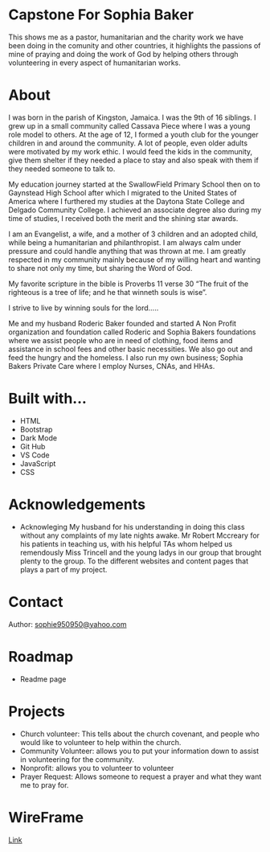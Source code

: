 # Capstone For Sophia Baker
This shows me as a pastor, humanitarian and the charity work we have been doing in the comunity and other countries, it highlights the passions of mine of praying and doing the work of God by helping others through volunteering in every aspect of humanitarian works.
# About
I was born in the parish of Kingston, Jamaica. I was the 9th of 16 siblings. I grew up in a small community called Cassava Piece where I was a young role model to others. At the age of 12, I formed a youth club for the younger children in and around the community. A lot of people, even older adults were motivated by my work ethic. I would feed the kids in the community, give them shelter if they needed a place to stay and also speak with them if they needed someone to talk to.

My education journey started at the SwallowField Primary School then on to Gaynstead High School after which I migrated to the United States of America where I furthered my studies at the Daytona State College and Delgado Community College. I achieved an associate degree also during my time of studies, I received both the merit and the shining star awards.

I am an Evangelist, a wife, and a mother of 3 children and an adopted child, while being a humanitarian and philanthropist. I am always calm under pressure and could handle anything that was thrown at me. I am greatly respected in my community mainly because of my willing heart and wanting to share not only my time, but sharing the Word of God.

My favorite scripture in the bible is Proverbs 11 verse 30 “The fruit of the righteous is a tree of life; and he that winneth souls is wise”.

I strive to live by winning souls for the lord…..

Me and my husband Roderic Baker founded and started A Non Profit organization and foundation called Roderic and Sophia Bakers foundations where we assist people who are in need of clothing, food items and assistance in school fees and other basic necessities. We also go out and feed the hungry and the homeless. I also run my own business; Sophia Bakers Private Care where I employ Nurses, CNAs, and HHAs.
# Built with...
* HTML
* Bootstrap
* Dark Mode
* Git Hub
* VS Code
* JavaScript
* CSS
# Acknowledgements
* Acknowleging My husband for his understanding in doing this class without any complaints of my late nights awake.
 Mr Robert Mccreary for his patients in teaching us, with his helpful TAs whom helped us remendously 
Miss Trincell and the young ladys in our group that brought plenty to the group.
To the different websites and content pages that plays a part of my project.
# Contact
Author: sophie950950@yahoo.com
# Roadmap
* Readme page
# Projects
* Church volunteer: This tells about the church covenant, and people who would like to volunteer to help within the church.
* Community Volunteer: allows you to put your information down to assist in volunteering for the community.
* Nonprofit: allows you to volunteer to volunteer
* Prayer Request: Allows someone to request a prayer and what they want me to pray for.
# WireFrame
[Link](https://www.canva.com/design/DAGKbLrNb68/p7-byEMvVkxHTTAgh6ZIDw/edit?utm_content=DAGKbLrNb68&utm_campaign=designshare&utm_medium=link2&utm_source=sharebutton)
